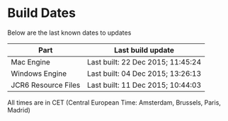 # Build Dates

Below are the last known dates to updates

Part | Last build update
-----|-----
Mac Engine | Last built: 22 Dec 2015; 11:45:24
Windows Engine | Last built: 04 Dec 2015; 13:26:13
JCR6 Resource Files | Last built: 11 Dec 2015; 10:44:03
All times are in CET (Central European Time: Amsterdam, Brussels, Paris, Madrid)



